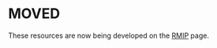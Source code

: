 # MOVED

These resources are now being developed on the [RMIP](https://ajwills72.github.io/rmip) page.
